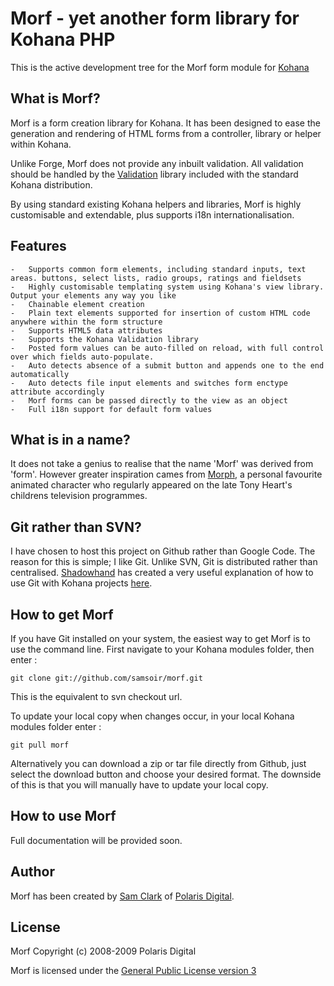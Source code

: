 # Morf - yet another form library for Kohana PHP

This is the active development tree for the Morf form module for [Kohana](http://www.kohanaphp.com)

## What is Morf?

Morf is a form creation library for Kohana. It has been designed to ease the generation and rendering of HTML forms from a controller, library or helper within Kohana.

Unlike Forge, Morf does not provide any inbuilt validation. All validation should be handled by the [Validation](http://docs.kohanaphp.com/libraries/validation) library included with the standard Kohana distribution.

By using standard existing Kohana helpers and libraries, Morf is highly customisable and extendable, plus supports i18n internationalisation.

## Features

 	-	Supports common form elements, including standard inputs, text areas. buttons, select lists, radio groups, ratings and fieldsets
 	-	Highly customisable templating system using Kohana's view library. Output your elements any way you like
 	-	Chainable element creation
 	-	Plain text elements supported for insertion of custom HTML code anywhere within the form structure
 	-	Supports HTML5 data attributes
 	-	Supports the Kohana Validation library
 	-	Posted form values can be auto-filled on reload, with full control over which fields auto-populate.
 	-	Auto detects absence of a submit button and appends one to the end automatically
 	-	Auto detects file input elements and switches form enctype attribute accordingly
 	-	Morf forms can be passed directly to the view as an object
 	-	Full i18n support for default form values

## What is in a name?

It does not take a genius to realise that the name 'Morf' was derived from 'form'. However greater inspiration cames from [Morph](http://uk.youtube.com/watch?v=jSMRPKM1evk), a personal favourite animated character who regularly appeared on the late Tony Heart's childrens television programmes.

## Git rather than SVN?

I have chosen to host this project on Github rather than Google Code. The reason for this is simple; I like Git. Unlike SVN, Git is distributed rather than centralised. [Shadowhand](http://github.com/shadowhand) has created a very useful explanation of how to use Git with Kohana projects [here](http://github.com/kohana/kohana/tree/master/README.markdown).

## How to get Morf

If you have Git installed on your system, the easiest way to get Morf is to use the command line. First navigate to your Kohana modules folder, then enter :

	git clone git://github.com/samsoir/morf.git

This is the equivalent to svn checkout url.

To update your local copy when changes occur, in your local Kohana modules folder enter :

	git pull morf

Alternatively you can download a zip or tar file directly from Github, just select the download button and choose your desired format. The downside of this is that you will manually have to update your local copy.

## How to use Morf

Full documentation will be provided soon.

## Author

Morf has been created by [Sam Clark](http://sam.clark.name) of [Polaris Digital](http://polaris-digital.com).

## License

Morf Copyright (c) 2008-2009 Polaris Digital

Morf is licensed under the [General Public License version 3](http://www.gnu.org/licenses/gpl-3.0.html)